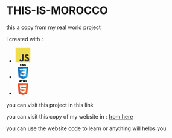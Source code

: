 # THIS-IS-MOROCCO

this a copy from my real world project

i created with :

- <img src="https://raw.githubusercontent.com/devicons/devicon/master/icons/javascript/javascript-original.svg" alt="javascript" width="40" height="40" style="max-width:100%;"> 
- <img src="https://raw.githubusercontent.com/devicons/devicon/master/icons/css3/css3-original-wordmark.svg" alt="css3" width="40" height="40" style="max-width:100%;">
- <img src="https://raw.githubusercontent.com/devicons/devicon/master/icons/html5/html5-original-wordmark.svg" alt="html5" width="40" height="40" style="max-width:100%;">


you can visit this project in this link

you can visit this copy of my website in :  <a href="https://this-is-morocco.vercel.app/" >from here</a>

you can use the website  code to learn or anything will helps you

